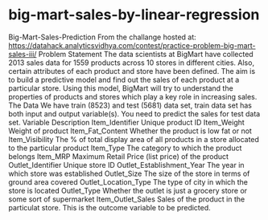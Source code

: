 # big-mart-sales-by-linear-regression
Big-Mart-Sales-Prediction From the challange hosted at: https://datahack.analyticsvidhya.com/contest/practice-problem-big-mart-sales-iii/  Problem Statement The data scientists at BigMart have collected 2013 sales data for 1559 products across 10 stores in different cities. Also, certain attributes of each product and store have been defined. The aim is to build a predictive model and find out the sales of each product at a particular store.  Using this model, BigMart will try to understand the properties of products and stores which play a key role in increasing sales.  The Data We have train (8523) and test (5681) data set, train data set has both input and output variable(s). You need to predict the sales for test data set.  Variable Description Item_Identifier Unique product ID Item_Weight Weight of product Item_Fat_Content Whether the product is low fat or not Item_Visibility The % of total display area of all products in a store allocated to the particular product Item_Type The category to which the product belongs Item_MRP Maximum Retail Price (list price) of the product Outlet_Identifier Unique store ID Outlet_Establishment_Year The year in which store was established Outlet_Size The size of the store in terms of ground area covered Outlet_Location_Type The type of city in which the store is located Outlet_Type Whether the outlet is just a grocery store or some sort of supermarket Item_Outlet_Sales Sales of the product in the particulat store. This is the outcome variable to be predicted.
